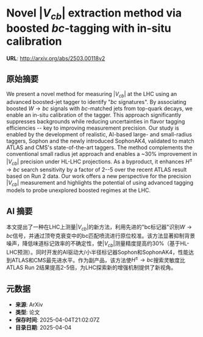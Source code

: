 # Novel $|V_{cb}|$ extraction method via boosted $bc$-tagging with in-situ calibration

**URL**: http://arxiv.org/abs/2503.00118v2

## 原始摘要

We present a novel method for measuring $|V_{cb}|$ at the LHC using an
advanced boosted-jet tagger to identify "$bc$ signatures". By associating
boosted $W \rightarrow bc$ signals with $bc$-matched jets from top-quark
decays, we enable an in-situ calibration of the tagger. This approach
significantly suppresses backgrounds while reducing uncertainties in flavor
tagging efficiencies -- key to improving measurement precision. Our study is
enabled by the development of realistic, AI-based large- and small-radius
taggers, Sophon and the newly introduced SophonAK4, validated to match ATLAS
and CMS's state-of-the-art taggers. The method complements the conventional
small radius jet approach and enables a ~30% improvement in $|V_{cb}|$
precision under HL-LHC projections. As a byproduct, it enhances $H^{\pm}
\rightarrow bc$ search sensitivity by a factor of 2--5 over the recent ATLAS
result based on Run 2 data. Our work offers a new perspective for the precision
$|V_{cb}|$ measurement and highlights the potential of using advanced tagging
models to probe unexplored boosted regimes at the LHC.


## AI 摘要

本文提出了一种在LHC上测量$|V_{cb}|$的新方法，利用先进的"bc标记器"识别$W \rightarrow bc$信号，并通过顶夸克衰变中的bc匹配喷流进行原位校准。该方法显著抑制背景噪声，降低味道标记效率的不确定性，使$|V_{cb}|$测量精度提高约30%（基于HL-LHC预测）。同时开发的AI驱动大/小半径标记器Sophon和SophonAK4，性能达到ATLAS和CMS最先进水平。作为副产品，该方法使$H^{\pm} \rightarrow bc$搜索灵敏度比ATLAS Run 2结果提高2-5倍，为LHC探索新的增强机制提供了新视角。

## 元数据

- **来源**: ArXiv
- **类型**: 论文
- **保存时间**: 2025-04-04T21:02:07Z
- **目录日期**: 2025-04-04
